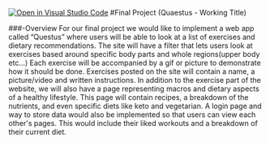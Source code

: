 [![Open in Visual Studio Code](https://classroom.github.com/assets/open-in-vscode-c66648af7eb3fe8bc4f294546bfd86ef473780cde1dea487d3c4ff354943c9ae.svg)](https://classroom.github.com/online_ide?assignment_repo_id=9371178&assignment_repo_type=AssignmentRepo)
#Final Project (Quaestus - Working Title)

###-Overview
For our final project we would like to implement a web app called “Questus” where users will be
able to look at a list of exercises and dietary recommendations. The site will have a filter that
lets users look at exercises based around specific body parts and whole regions(upper body
etc…) Each exercise will be accompanied by a gif or picture to demonstrate how it should be
done. Exercises posted on the site will contain a name, a picture/video and written
instructions. In addition to the exercise part of the website, we will also have a page
representing macros and dietary aspects of a healthy lifestyle. This page will contain recipes, a
breakdown of the nutrients, and even specific diets like keto and vegetarian. A login page and
way to store data would also be implemented so that users can view each other's pages. This
would include their liked workouts and a breakdown of their current diet.
